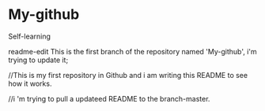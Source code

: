 # My-github
Self-learning

 readme-edit
This is the first branch of the repository named 'My-github', i'm trying to update it; 

//This is my first repository in Github and i am writing this README to see how it works. 

//i 'm trying to pull a updateed README to the branch-master.
